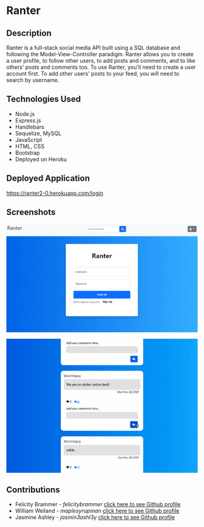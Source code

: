 # Ranter 

## Description

Ranter is a full-stack social media API built using a SQL database and following the Model-View-Controller paradigm. Ranter allows you to create a user profile, to follow other users, to add posts and comments, and to like others' posts and comments too.
To use Ranter, you'll need to create a user account first. To add other users' posts to your feed, you will need to search by username. 


## Technologies Used

* Node.js
* Express.js
* Handlebars
* Sequelize, MySQL
* JavaScript
* HTML, CSS
* Bootstrap
* Deployed on Heroku

## Deployed Application

https://ranter2-0.herokuapp.com/login


## Screenshots

![Login page:](public/assets/images/login-page.PNG)

![Add a Rant:](public/assets/images/screenshot-rant.PNG)

## Contributions

 - Felicity Brammer - *felicitybrammer* [click here to see Github profile](github.com/felicitybrammer)
 - William Weiland - *maplesyrupman* [click here to see Github profile](github.com/maplesyrupman) 
 - Jasmine Ashley - *jasmin3ashl3y* [click here to see Github profile](github.com/jasmin3ashl3y)
